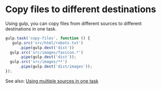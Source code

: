 # Copy files to different destinations

Using gulp, you can copy files from different sources to different destinations in one task.

```js
gulp.task('copy-files', function () {
   gulp.src('src/html/robots.txt')
      .pipe(gulp.dest('dist'))
  gulp.src('src/images/favicon.*')
      .pipe(gulp.dest('dist'));
  gulp.src('src/images/**')
      .pipe(gulp.dest('dist/images'));
});
```

See also: [Using multiple sources in one task](https://github.com/gulpjs/gulp/blob/master/docs/recipes/using-multiple-sources-in-one-task.md)
 
